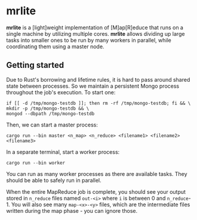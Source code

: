 # mrlite

__mrlite__ is a [light]weight implementation of [M]ap[R]educe that runs on a single machine by utilizing multiple cores. 
__mrlite__ allows dividing up large tasks into smaller ones to be run by many workers in parallel, while coordinating them using a master node.

## Getting started
Due to Rust's borrowing and lifetime rules, it is hard to pass around shared state between processes.
So we maintain a persistent Mongo process throughout the job's execution.
To start one:
```
if [[ -d /tmp/mongo-testdb ]]; then rm -rf /tmp/mongo-testdb; fi && \
mkdir -p /tmp/mongo-testdb && \
mongod --dbpath /tmp/mongo-testdb
```

Then, we can start a master process:
```
cargo run --bin master <n_map> <n_reduce> <filename1> <filename2> <filename3>
```

In a separate terminal, start a worker process:
```
cargo run --bin worker
```
You can run as many worker processes as there are available tasks.
They should be able to safely run in parallel.

When the entire MapReduce job is complete, you should see your output stored in `n_reduce` files named `out-<i>` where `i` is between 0 and `n_reduce`-1.
You will also see many `map-<x>-<y>` files, which are the intermediate files written during the map phase - you can ignore those.
